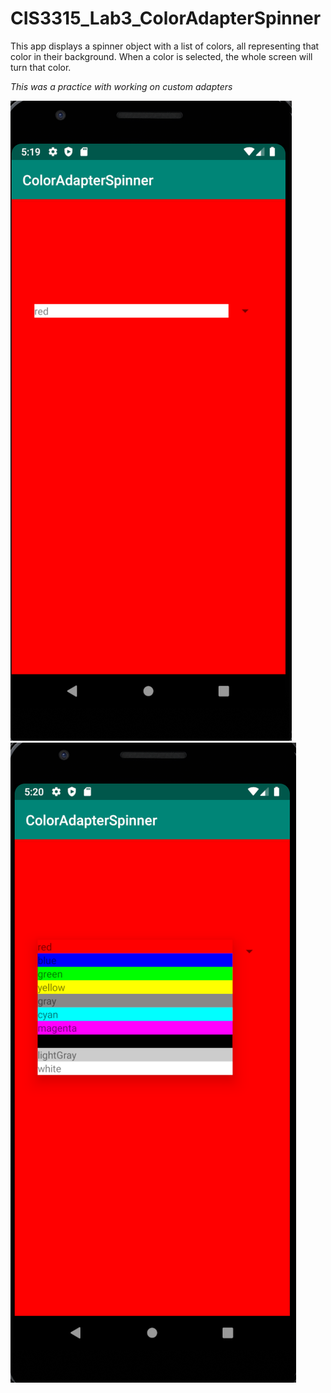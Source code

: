 # CIS3315_Lab3_ColorAdapterSpinner

This app displays a spinner object with a list of colors, all representing that color in their background. 
When a color is selected, the whole screen will turn that color.

*This was a practice with working on custom adapters*

![Color Spiner App](ColorSpinner.png)
![Color Spiner App Open](ColorSpinner_Open.png)

